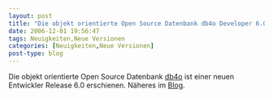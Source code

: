 ```yaml
---
layout: post
title: "Die objekt orientierte Open Source Datenbank db4o Developer 6.0 erschienen"
date: 2006-12-01 19:56:47
tags: Neuigkeiten,Neue Versionen
categories: [Neuigkeiten,Neue Versionen]
post-type: blog
---
```

Die objekt orientierte Open Source Datenbank <a href="http://developer.db4o.com/files/11/default.aspx"  title="db4o">db4o</a> ist einer neuen Entwickler Release 6.0 erschienen. Näheres im <a href="http://developer.db4o.com/blogs/deutsch/archive/2006/11/21/db4o-version-6-0-events-in-deutsch-newsletter-26.aspx"  title="Blog">Blog</a>. 
